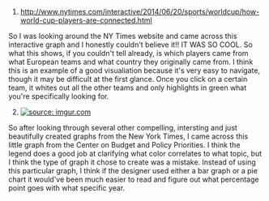 1. http://www.nytimes.com/interactive/2014/06/20/sports/worldcup/how-world-cup-players-are-connected.html


So I was looking around the NY Times website and came across this interactive graph and I honestly couldn't believe it!! IT WAS SO COOL. So what this shows, if you couldn't tell already, is which players came from what European teams and what country they originally came from. I think this is an example of a good visualiation because it's very easy to navigate, though it may be difficult at the first glance. Once you click on a certain team, it whites out all the other teams and only highlights in green what you're specifically looking for.






2. <a href="http://imgur.com/HOhtRRu"><img src="http://i.imgur.com/HOhtRRu.png" title="source: imgur.com" /></a>

So after looking through several other compelling, intersting and just beautifully created graphs from the New York Times, I came across this little graph from the Center on Budget and Policy Priorities. I think the legend does a good job at clarifying what color correlates to what topic, but I think the type of graph it chose to create was a mistake. Instead of using this particular graph, I think if the designer used either a bar graph or a pie chart it would've been much easier to read and figure out what percentage point goes with what specific year.
